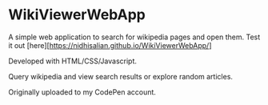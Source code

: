 # WikiViewerWebApp
A simple web application to search for wikipedia pages and open them. Test it out [here][https://nidhisalian.github.io/WikiViewerWebApp/]

Developed with HTML/CSS/Javascript.

Query wikipedia and view search results or explore random articles.

Originally uploaded to my CodePen account.
